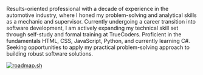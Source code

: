 Results-oriented professional with a decade of experience in the automotive industry, where I honed my problem-solving and analytical skills as a mechanic and supervisor. Currently undergoing a career transition into software development, I am actively expanding my technical skill set through self-study and formal training at TrueCoders. Proficient in the fundamentals HTML, CSS, JavaScript, Python, and currently learning C#. Seeking opportunities to apply my practical problem-solving approach to building robust software solutions.

[![roadmap.sh](https://roadmap.sh/card/tall/66fbac21e52a9bf4763be3aa?variant=dark)](https://roadmap.sh)

<!--

**logan-tolbert/logan-tolbert** is a ✨ _special_ ✨ repository because its `README.md` (this file) appears on your GitHub profile.

Here are some ideas to get you started:

- 🔭 I’m currently working on ...
- 🌱 I’m currently learning ...
- 👯 I’m looking to collaborate on ...
- 🤔 I’m looking for help with ...
- 💬 Ask me about ...
- 📫 How to reach me: ...
- 😄 Pronouns: ...
- ⚡ Fun fact: ...
-->
